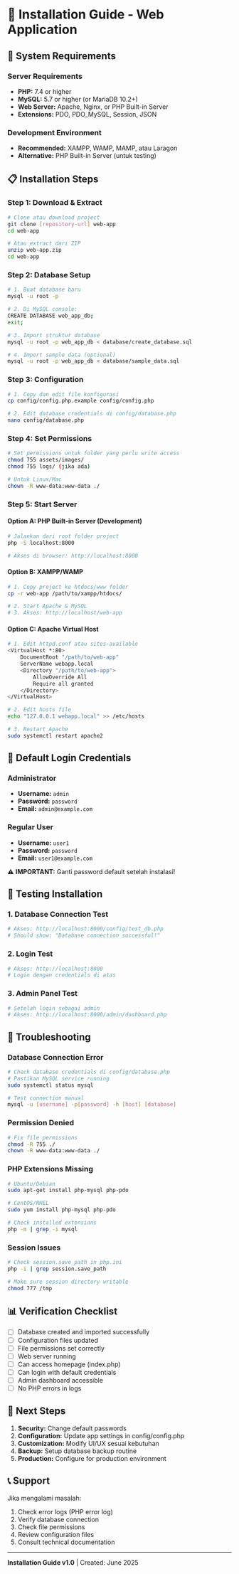 # 📖 Installation Guide - Web Application

## 🔧 System Requirements

### Server Requirements
- **PHP:** 7.4 or higher
- **MySQL:** 5.7 or higher (or MariaDB 10.2+)
- **Web Server:** Apache, Nginx, or PHP Built-in Server
- **Extensions:** PDO, PDO_MySQL, Session, JSON

### Development Environment
- **Recommended:** XAMPP, WAMP, MAMP, atau Laragon
- **Alternative:** PHP Built-in Server (untuk testing)

## 📋 Installation Steps

### Step 1: Download & Extract
```bash
# Clone atau download project
git clone [repository-url] web-app
cd web-app

# Atau extract dari ZIP
unzip web-app.zip
cd web-app
```

### Step 2: Database Setup
```bash
# 1. Buat database baru
mysql -u root -p

# 2. Di MySQL console:
CREATE DATABASE web_app_db;
exit;

# 3. Import struktur database
mysql -u root -p web_app_db < database/create_database.sql

# 4. Import sample data (optional)
mysql -u root -p web_app_db < database/sample_data.sql
```

### Step 3: Configuration
```bash
# 1. Copy dan edit file konfigurasi
cp config/config.php.example config/config.php

# 2. Edit database credentials di config/database.php
nano config/database.php
```

### Step 4: Set Permissions
```bash
# Set permissions untuk folder yang perlu write access
chmod 755 assets/images/
chmod 755 logs/ (jika ada)

# Untuk Linux/Mac
chown -R www-data:www-data ./
```

### Step 5: Start Server

#### Option A: PHP Built-in Server (Development)
```bash
# Jalankan dari root folder project
php -S localhost:8000

# Akses di browser: http://localhost:8000
```

#### Option B: XAMPP/WAMP
```bash
# 1. Copy project ke htdocs/www folder
cp -r web-app /path/to/xampp/htdocs/

# 2. Start Apache & MySQL
# 3. Akses: http://localhost/web-app
```

#### Option C: Apache Virtual Host
```bash
# 1. Edit httpd.conf atau sites-available
<VirtualHost *:80>
    DocumentRoot "/path/to/web-app"
    ServerName webapp.local
    <Directory "/path/to/web-app">
        AllowOverride All
        Require all granted
    </Directory>
</VirtualHost>

# 2. Edit hosts file
echo "127.0.0.1 webapp.local" >> /etc/hosts

# 3. Restart Apache
sudo systemctl restart apache2
```

## 🔐 Default Login Credentials

### Administrator
- **Username:** `admin`
- **Password:** `password`
- **Email:** `admin@example.com`

### Regular User
- **Username:** `user1`
- **Password:** `password`
- **Email:** `user1@example.com`

⚠️ **IMPORTANT:** Ganti password default setelah instalasi!

## 🧪 Testing Installation

### 1. Database Connection Test
```bash
# Akses: http://localhost:8000/config/test_db.php
# Should show: "Database connection successful!"
```

### 2. Login Test
```bash
# Akses: http://localhost:8000
# Login dengan credentials di atas
```

### 3. Admin Panel Test
```bash
# Setelah login sebagai admin
# Akses: http://localhost:8000/admin/dashboard.php
```

## 🔧 Troubleshooting

### Database Connection Error
```bash
# Check database credentials di config/database.php
# Pastikan MySQL service running
sudo systemctl status mysql

# Test connection manual
mysql -u [username] -p[password] -h [host] [database]
```

### Permission Denied
```bash
# Fix file permissions
chmod -R 755 ./
chown -R www-data:www-data ./
```

### PHP Extensions Missing
```bash
# Ubuntu/Debian
sudo apt-get install php-mysql php-pdo

# CentOS/RHEL
sudo yum install php-mysql php-pdo

# Check installed extensions
php -m | grep -i mysql
```

### Session Issues
```bash
# Check session.save_path in php.ini
php -i | grep session.save_path

# Make sure session directory writable
chmod 777 /tmp
```

## 📊 Verification Checklist

- [ ] Database created and imported successfully
- [ ] Configuration files updated
- [ ] File permissions set correctly
- [ ] Web server running
- [ ] Can access homepage (index.php)
- [ ] Can login with default credentials
- [ ] Admin dashboard accessible
- [ ] No PHP errors in logs

## 🚀 Next Steps

1. **Security:** Change default passwords
2. **Configuration:** Update app settings in config/config.php
3. **Customization:** Modify UI/UX sesuai kebutuhan
4. **Backup:** Setup database backup routine
5. **Production:** Configure for production environment

## 📞 Support

Jika mengalami masalah:
1. Check error logs (PHP error log)
2. Verify database connection
3. Check file permissions
4. Review configuration files
5. Consult technical documentation

---
**Installation Guide v1.0** | Created: June 2025